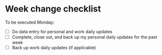 # Week change checklist

To be executed Monday:

- [ ] Do data entry for personal and work daily updates
- [ ] Complete, close out, and back up my personal daily updates for the past week
- [ ] Back up work daily updates (if applicable)
